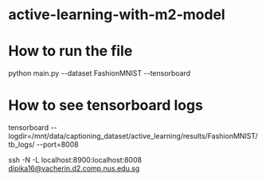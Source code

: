 # active-learning-with-m2-model

# How to run the file
python main.py --dataset FashionMNIST --tensorboard

# How to see tensorboard logs
tensorboard --logdir=/mnt/data/captioning_dataset/active_learning/results/FashionMNIST/tb_logs/  --port=8008

ssh -N -L localhost:8900:localhost:8008 dipika16@vacherin.d2.comp.nus.edu.sg

#
